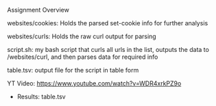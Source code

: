 Assignment Overview

websites/cookies: 
Holds the parsed set-cookie info for further analysis

websites/curls: 
Holds the raw curl output for parsing

script.sh:
my bash script that curls all urls in the list, outputs the data to /websites/curl, and then parses data for required info

table.tsv:
output file for the script in table form

YT Video: https://www.youtube.com/watch?v=WDR4xrkPZ9o

* Results: table.tsv
